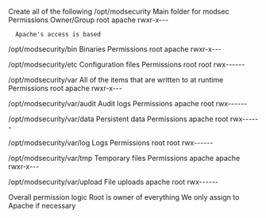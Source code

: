Create all of the following
  /opt/modsecurity
    Main folder for modsec
    Permissions
      Owner/Group
      root  apache  rwxr-x---

      Apache's access is based
  
  /opt/modsecurity/bin
    Binaries
    Permissions
      root  apache  rwxr-x---

  /opt/modsecurity/etc
    Configuration files
    Permissions
      root  root  rwx------

  /opt/modsecurity/var
    All of the items that are written to at runtime
    Permissions
      root  apache  rwxr-x---

  /opt/modsecurity/var/audit
    Audit logs
    Permissions
      apache  root  rwx------

  /opt/modsecurity/var/data
    Persistent data
    Permissions
      apache  root  rwx------

  /opt/modsecurity/var/log
    Logs
    Permissions
      root  root  rwx------

  /opt/modsecurity/var/tmp
    Temporary files
    Permissions
      apache  apache  rwxr-x---

  /opt/modsecurity/var/upload
    File uploads
      apache  root  rwx------

  Overall permission logic
    Root is owner of everything
      We only assign to Apache if necessary